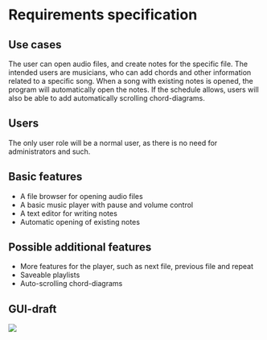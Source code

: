 # Requirements specification

## Use cases

The user can open audio files, and create notes for the specific file. The intended users are 
musicians, who can add chords and other information related to a specific song. When a song with 
existing notes is opened, the program will automatically open the notes. If the schedule allows, 
users will also be able to add automatically scrolling chord-diagrams.

## Users

The only user role will be a normal user, as there is no need for administrators and such.

## Basic features

- A file browser for opening audio files
- A basic music player with pause and volume control
- A text editor for writing notes
- Automatic opening of existing notes


## Possible additional features
- More features for the player, such as next file, previous file and repeat
- Saveable playlists
- Auto-scrolling chord-diagrams

## GUI-draft

<img src="https://raw.githubusercontent.com/Teo44/ot-harjoitustyo/master/documentation/GUI-draft.png">